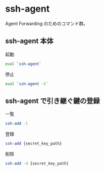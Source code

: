 # ssh-agent

Agent Forwarding のためのコマンド群。

## ssh-agent 本体

起動

```sh
eval `ssh-agent`
```

停止

```sh
eval `ssh-agent -k`
```

## ssh-agent で引き継ぐ鍵の登録

一覧

```sh
ssh-add -l
```

登録

```sh
ssh-add {secret_key_path}
```

削除

```sh
ssh-add -d {secret_key_path}
```

